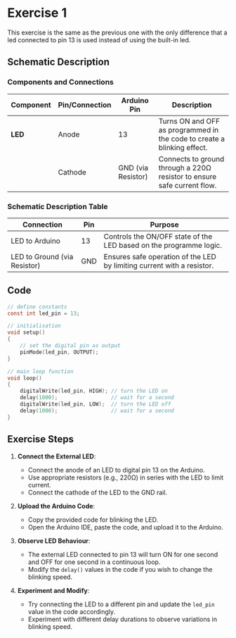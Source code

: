 # Exercise 1

This exercise is the same as the previous one with the only difference that a led connected to pin 13 is used instead of using the built-in led.

## Schematic Description

### Components and Connections

| **Component** | **Pin/Connection** | **Arduino Pin** | **Description**                                                                 |
|---------------|--------------------|-----------------|---------------------------------------------------------------------------------|
| **LED**       | Anode              | 13              | Turns ON and OFF as programmed in the code to create a blinking effect.         |
|               | Cathode            | GND (via Resistor) | Connects to ground through a 220Ω resistor to ensure safe current flow.         |

### Schematic Description Table

| **Connection**          | **Pin**      | **Purpose**                                                                                   |
|--------------------------|--------------|---------------------------------------------------------------------------------------------|
| LED to Arduino           | 13           | Controls the ON/OFF state of the LED based on the programme logic.                           |
| LED to Ground (via Resistor) | GND          | Ensures safe operation of the LED by limiting current with a resistor.                       |

## Code

```c
// define constants
const int led_pin = 13;

// initialisation
void setup()
{
    // set the digital pin as output
    pinMode(led_pin, OUTPUT);
}

// main loop function
void loop()
{
    digitalWrite(led_pin, HIGH); // turn the LED on
    delay(1000);                 // wait for a second
    digitalWrite(led_pin, LOW);  // turn the LED off
    delay(1000);                 // wait for a second
}
```

## Exercise Steps

1. **Connect the External LED**:
   - Connect the anode of an LED to digital pin 13 on the Arduino.
   - Use appropriate resistors (e.g., 220Ω) in series with the LED to limit current.
   - Connect the cathode of the LED to the GND rail.

2. **Upload the Arduino Code**:
   - Copy the provided code for blinking the LED.
   - Open the Arduino IDE, paste the code, and upload it to the Arduino.

3. **Observe LED Behaviour**:
   - The external LED connected to pin 13 will turn ON for one second and OFF for one second in a continuous loop.
   - Modify the `delay()` values in the code if you wish to change the blinking speed.

4. **Experiment and Modify**:
   - Try connecting the LED to a different pin and update the `led_pin` value in the code accordingly.
   - Experiment with different delay durations to observe variations in blinking speed.

